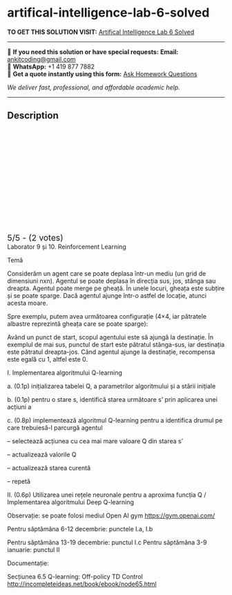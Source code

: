 # artifical-intelligence-lab-6-solved
**TO GET THIS SOLUTION VISIT:** [Artifical Intelligence Lab 6 Solved](https://www.ankitcodinghub.com/product/artifical-intelligence-inteligenta-artificiala-solved-2/)


---

📩 **If you need this solution or have special requests:** **Email:** ankitcoding@gmail.com  
📱 **WhatsApp:** +1 419 877 7882  
📄 **Get a quote instantly using this form:** [Ask Homework Questions](https://www.ankitcodinghub.com/services/ask-homework-questions/)

*We deliver fast, professional, and affordable academic help.*

---

<h2>Description</h2>



<div class="kk-star-ratings kksr-auto kksr-align-center kksr-valign-top" data-payload="{&quot;align&quot;:&quot;center&quot;,&quot;id&quot;:&quot;117646&quot;,&quot;slug&quot;:&quot;default&quot;,&quot;valign&quot;:&quot;top&quot;,&quot;ignore&quot;:&quot;&quot;,&quot;reference&quot;:&quot;auto&quot;,&quot;class&quot;:&quot;&quot;,&quot;count&quot;:&quot;2&quot;,&quot;legendonly&quot;:&quot;&quot;,&quot;readonly&quot;:&quot;&quot;,&quot;score&quot;:&quot;5&quot;,&quot;starsonly&quot;:&quot;&quot;,&quot;best&quot;:&quot;5&quot;,&quot;gap&quot;:&quot;4&quot;,&quot;greet&quot;:&quot;Rate this product&quot;,&quot;legend&quot;:&quot;5\/5 - (2 votes)&quot;,&quot;size&quot;:&quot;24&quot;,&quot;title&quot;:&quot;Artifical Intelligence Lab 6 Solved&quot;,&quot;width&quot;:&quot;138&quot;,&quot;_legend&quot;:&quot;{score}\/{best} - ({count} {votes})&quot;,&quot;font_factor&quot;:&quot;1.25&quot;}">

<div class="kksr-stars">

<div class="kksr-stars-inactive">
            <div class="kksr-star" data-star="1" style="padding-right: 4px">


<div class="kksr-icon" style="width: 24px; height: 24px;"></div>
        </div>
            <div class="kksr-star" data-star="2" style="padding-right: 4px">


<div class="kksr-icon" style="width: 24px; height: 24px;"></div>
        </div>
            <div class="kksr-star" data-star="3" style="padding-right: 4px">


<div class="kksr-icon" style="width: 24px; height: 24px;"></div>
        </div>
            <div class="kksr-star" data-star="4" style="padding-right: 4px">


<div class="kksr-icon" style="width: 24px; height: 24px;"></div>
        </div>
            <div class="kksr-star" data-star="5" style="padding-right: 4px">


<div class="kksr-icon" style="width: 24px; height: 24px;"></div>
        </div>
    </div>

<div class="kksr-stars-active" style="width: 138px;">
            <div class="kksr-star" style="padding-right: 4px">


<div class="kksr-icon" style="width: 24px; height: 24px;"></div>
        </div>
            <div class="kksr-star" style="padding-right: 4px">


<div class="kksr-icon" style="width: 24px; height: 24px;"></div>
        </div>
            <div class="kksr-star" style="padding-right: 4px">


<div class="kksr-icon" style="width: 24px; height: 24px;"></div>
        </div>
            <div class="kksr-star" style="padding-right: 4px">


<div class="kksr-icon" style="width: 24px; height: 24px;"></div>
        </div>
            <div class="kksr-star" style="padding-right: 4px">


<div class="kksr-icon" style="width: 24px; height: 24px;"></div>
        </div>
    </div>
</div>


<div class="kksr-legend" style="font-size: 19.2px;">
            5/5 - (2 votes)    </div>
    </div>
Laborator 9 și 10. Reinforcement Learning

Temă

Considerăm un agent care se poate deplasa într-un mediu (un grid de dimensiuni nxn). Agentul se poate deplasa în direcția sus, jos, stânga sau dreapta. Agentul poate merge pe gheață. În unele locuri, gheața este subțire și se poate sparge. Dacă agentul ajunge într-o astfel de locație, atunci acesta moare.

Spre exemplu, putem avea următoarea configurație (4×4, iar pătratele albastre reprezintă gheața care se poate sparge):

Având un punct de start, scopul agentului este să ajungă la destinație. În exemplul de mai sus, punctul de start este pătratul stânga-sus, iar destinația este pătratul dreapta-jos. Când agentul ajunge la destinație, recompensa este egală cu 1, altfel este 0.

I. Implementarea algoritmului Q-learning

a. (0.1p) inițializarea tabelei Q, a parametrilor algoritmului și a stării inițiale

b. (0.1p) pentru o stare s, identifică starea următoare s’ prin aplicarea unei acțiuni a

c. (0.8p) implementează algoritmul Q-learning pentru a identifica drumul pe care trebuiesă-l parcurgă agentul

– selectează acțiunea cu cea mai mare valoare Q din starea s’

– actualizează valorile Q

– actualizează starea curentă

– repetă

II. (0.6p) Utilizarea unei rețele neuronale pentru a aproxima funcția Q / Implementarea algoritmului Deep Q-learning

Observație: se poate folosi mediul Open AI gym https://gym.openai.com/

Pentru săptămâna 6-12 decembrie: punctele I.a, I.b

Pentru săptămâna 13-19 decembrie: punctul I.c Pentru săptămâna 3-9 ianuarie: punctul II

Documentație:

Secțiunea 6.5 Q-learning: Off-policy TD Control http://incompleteideas.net/book/ebook/node65.html
